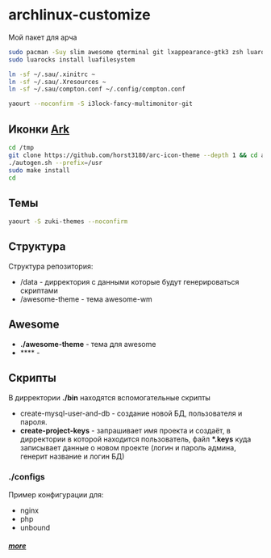 # archlinux-customize
Мой пакет для арча

```bash
sudo pacman -Suy slim awesome qterminal git lxappearance-gtk3 zsh luarocks sudo nginx php gnome-keyring volumeicon polkit-gnome
sudo luarocks install luafilesystem

ln -sf ~/.sau/.xinitrc ~
ln -sf ~/.sau/.Xresources ~
ln -sf ~/.sau/compton.conf ~/.config/compton.conf

yaourt --noconfirm -S i3lock-fancy-multimonitor-git 

```

## Иконки [Ark](https://github.com/horst3180/arc-icon-theme#installation)
```bash
cd /tmp 
git clone https://github.com/horst3180/arc-icon-theme --depth 1 && cd arc-icon-theme
./autogen.sh --prefix=/usr
sudo make install
cd
``` 
## Темы
```bash
yaourt -S zuki-themes --noconfirm
```

## Структура
Структура репозитория:
 - /data - дирректория с данными которые будут генерироваться скриптами
 - /awesome-theme - тема awesome-wm 


## Awesome
 - **./awesome-theme** - тема для awesome
 - **** - 
 
## Скрипты
В дирректории **./bin** находятся вспомогательные скрипты
 - create-mysql-user-and-db - создание новой БД, пользователя и пароля.
 - **create-project-keys** - запрашивает имя проекта и создаёт, в дирректории в которой находится пользователь, файл **\*.keys** куда записывает данные о новом проекте (логин и пароль админа, генерит название и логин БД)  

### ./configs
Пример конфигурации для: 
 - nginx
 - php
 - unbound


##### [more](http://sollus-soft.blogspot.com/2017/03/awesome-wm-4.html)
